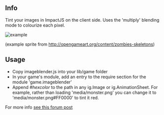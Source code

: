 Info
----
Tint your images in ImpactJS on the client side. Uses the 'multiply' blending mode to colourize each pixel.

![example](/deakster/impact-imageblender/raw/master/example.png)

(example sprite from http://opengameart.org/content/zombies-skeletons)

Usage
-----

- Copy imageblender.js into your lib/game folder
- In your game's module, add an entry to the require section for the module 'game.imageblender'
- Append *#hexcolor* to the path in any ig.Image or ig.AnimationSheet. For example, rather than
loading 'media/monster.png' you can change it to 'media/monster.png#FF0000' to tint it red.

For more info [see this forum post](http://impactjs.com/forums/code/image-blender-tint-blend-your-images-client-side-using-any-color)